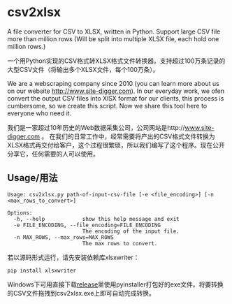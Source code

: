 # csv2xlsx
A file converter for CSV to XLSX, written in Python. Support large CSV file more than million rows (Will be split into multiple XLSX file, each hold one million rows.)

一个用Python实现的CSV格式转XLSX格式文件转换器。支持超过100万条记录的大型CSV文件（将输出多个XLSX文件，每个100万条）。

We are a webscraping company since 2010 (you can learn more about us on our website http://www.site-digger.com). In our everyday work, we ofen convert the output CSV files into XlSX format for our clients, this process is cumbersome, so we create this script. Now we share this tool here to everyone who need it.

我们是一家超过10年历史的Web数据采集公司，公司网站是http://www.site-digger.com 。 在我们的日常工作中，经常需要将产出的CSV格式文件转换为XLSX格式再交付给客户，这个过程很繁琐，所以我们编写了这个程序。现在公开分享它，任何需要的人可以使用。


## Usage/用法

```
Usage: csv2xlsx.py path-of-input-csv-file [-e <file_encoding>] [-n <max_rows_to_convert>]

Options:
  -h, --help            show this help message and exit
  -e FILE_ENCODING, --file_encoding=FILE_ENCODING
                        The encoding of the input file.
  -n MAX_ROWS, --max_rows=MAX_ROWS
                        The max rows to convert.
```

若以源码形式运行，请先安装依赖库xlsxwriter：

`pip install xlsxwriter`

Windows下可用直接下载[release](https://github.com/kunzhipeng/csv2xlsx/releases)里使用pyinstaller打包好的exe文件。将要转换的CSV文件拖拽到csv2xlsx.exe上即可自动完成转换。
